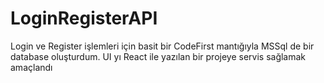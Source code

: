 # LoginRegisterAPI
Login ve Register işlemleri için basit bir CodeFirst mantığıyla MSSql de bir database oluşturdum. UI yı React ile yazılan bir projeye servis sağlamak amaçlandı
